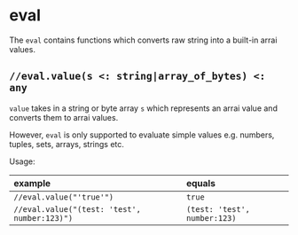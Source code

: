 # eval

The `eval` contains functions which converts raw string into a built-in arrai values.

## `//eval.value(s <: string|array_of_bytes) <: any`

`value` takes in a string or byte array `s` which represents an arrai value and converts them to
arrai values.

However, `eval` is only supported to evaluate simple values e.g. numbers,
tuples, sets, arrays, strings etc.

Usage:

| example | equals |
|:-|:-|
|`//eval.value("'true'")` | `true` |
|`//eval.value("(test: 'test', number:123)")` | `(test: 'test', number:123)` |
